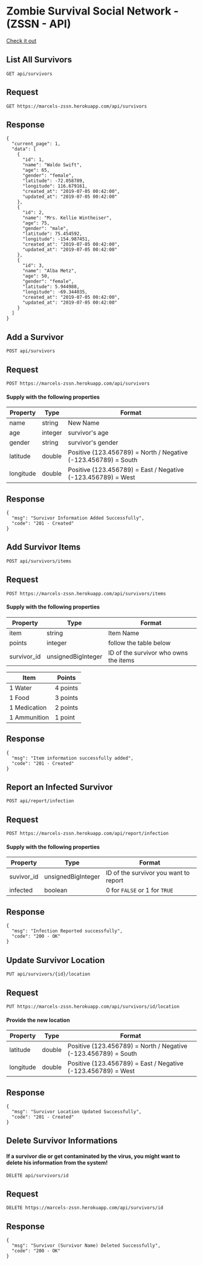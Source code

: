 # Zombie Survival Social Network - (ZSSN - API)

<a href="https://marcels-zssn.herokuapp.com" target="_blank">Check it out<a>


## List All Survivors

`GET api/survivors`

## Request
`GET https://marcels-zssn.herokuapp.com/api/survivors`

## Response
~~~
{
  "current_page": 1,
  "data": [
    {
      "id": 1,
      "name": "Waldo Swift",
      "age": 65,
      "gender": "female",
      "latitude": -72.058789,
      "longitude": 116.679161,
      "created_at": "2019-07-05 00:42:00",
      "updated_at": "2019-07-05 00:42:00"
    },
    {
      "id": 2,
      "name": "Mrs. Kellie Wintheiser",
      "age": 75,
      "gender": "male",
      "latitude": 75.454592,
      "longitude": -154.987451,
      "created_at": "2019-07-05 00:42:00",
      "updated_at": "2019-07-05 00:42:00"
    },
    {
      "id": 3,
      "name": "Alba Metz",
      "age": 50,
      "gender": "female",
      "latitude": 5.944988,
      "longitude": -69.344035,
      "created_at": "2019-07-05 00:42:00",
      "updated_at": "2019-07-05 00:42:00"
    }
  ]
}
~~~

## Add a Survivor

`POST api/survivors`

## Request
`POST https://marcels-zssn.herokuapp.com/api/survivors`

#### Supply with the following properties
| Property  | Type    | Format                                                         |
|-----------|---------|----------------------------------------------------------------|
| name      | string  | New Name                                                       |
| age       | integer | survivor's age                                                 |
| gender    | string  | survivor's gender                                              |
| latitude  | double  | Positive (123.456789) = North / Negative (-123.456789) = South |
| longitude | double  | Positive (123.456789) = East / Negative (-123.456789) = West   |

## Response
~~~
{
  "msg": "Survivor Information Added Successfully",
  "code": "201 - Created"
}
~~~

## Add Survivor Items

`POST api/survivors/items`

## Request
`POST https://marcels-zssn.herokuapp.com/api/survivors/items`

#### Supply with the following properties

| Property    | Type               | Format                                |
|-------------|--------------------|---------------------------------------|
| item        | string             | Item Name                             |
| points      | integer            | follow the table below                |
| survivor_id | unsignedBigInteger | ID of the survivor who owns the items |


| Item         | Points   |
|--------------|----------|
| 1 Water      | 4 points |
| 1 Food       | 3 points |
| 1 Medication | 2 points |
| 1 Ammunition | 1 point  |

## Response
~~~
{
  "msg": "Item information successfully added",
  "code": "201 - Created"
}
~~~

## Report an Infected Survivor

`POST api/report/infection`

## Request
`POST https://marcels-zssn.herokuapp.com/api/report/infection`

#### Supply with the following properties

| Property   | Type               | Format                                |
|------------|--------------------|---------------------------------------|
| suvivor_id | unsignedBigInteger | ID of the survivor you want to report |
| infected   | boolean            | 0 for `FALSE` or 1 for `TRUE`         |

## Response
~~~
{
  "msg": "Infection Reported successfully",
  "code": "200 - OK"
}
~~~

## Update Survivor Location

`PUT api/survivors/{id}/location`

## Request
`PUT https://marcels-zssn.herokuapp.com/api/survivors/id/location`

#### Provide the new location
| Property  | Type   | Format                                                         |
|-----------|--------|----------------------------------------------------------------|
| latitude  | double | Positive (123.456789) = North / Negative (-123.456789) = South |
| longitude | double | Positive (123.456789) = East / Negative (-123.456789) = West   |

## Response
~~~
{
  "msg": "Survivor Location Updated Successfully",
  "code": "201 - Created"
}
~~~

## Delete Survivor Informations
#### If a survivor die or get contaminated by the virus, you might want to delete his information from the system!


`DELETE api/survivors/id`

## Request
`DELETE https://marcels-zssn.herokuapp.com/api/survivors/id`

## Response
~~~
{
  "msg": "Survivor (Survivor Name) Deleted Successfully",
  "code": "200 - OK"
}
~~~
